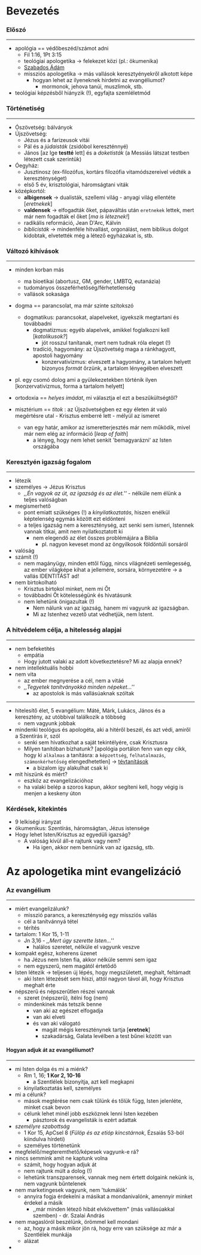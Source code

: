 # Bevezetés
### Előszó
---
* apológia == védőbeszéd/számot adni
    * Fil 1:16, 1Pt 3:15
    * teológiai apologetika -> felekezet közi (pl.: ökumenika)
    * [Szabados Ádám](divinity.blog?)
    * missziós apologetika -> más vallások keresztyényekről alkotott képe
        * hogyan lehet az ilyeneknek hirdetni az evangéliumot?
            * mormonok, jehova tanúi, muszlimok, stb.
* teológiai képzésből hiányzik (!), egyfajta szemléletmód

### Történetiség
---
* Ószövetség: bálványok
* Újszövetség:
    * Jézus és a farizeusok vitái
    * Pál és a *júdaisták* (zsidóbol kereszténnyé)
    * János [az Ige **testté** lett] és a *doketisták* (a Messiás látszat testben létezett csak szerintük)
* Óegyház:
    * Jusztinosz (ex-filozófus, kortárs filozófia vitamódszereivel védték a kereszténységet)
    * első 5 év, krisztológiai, háromságtani viták
* középkortól:
    * **albigensek** -> dualisták, szellemi világ - anyagi világ ellentéte [*eretnekek*]
    * **valdensek** -> elfogadták őket, pápaváltás után `eretnekek` lettek, mert már nem fogadták el őket [*ma is léteznek!*]
    * radikális reformáció, Jean D'Arc, Kálvin
    * *biblicisták* -> mindenféle hitvallást, orgonálást, nem biblikus dolgot kidobtak, elvetették még a létező egyházakat is, stb.

### Változó kihívások
---
* minden korban más
    * ma bioetikai (abortusz, GM, gender, LMBTQ, eutanázia)
    * tudományos összeférhetőség/férhetetlenség
    * vallások sokasága
* dogma == parancsolat, ma már szinte szitokszó
    * dogmatikus: parancsokat, alapelveket, igyekszik megtartani és továbbadni
        * dogmatizmus: egyéb alapelvek, amikkel foglalkozni kell [*katolikusok?*]
            * jót rosszul tanítanak, mert nem tudnak róla eleget (!)
        * tradíció, hagyomány: az Újszövetség maga a ránkhagyott, apostoli hagyomány 
            * konzervativizmus: elveszett a hagyomány, a tartalom helyett bizonyos *formát* őrzünk, a tartalom lényegében elveszett

* pl. egy csomó dolog ami a gyülekezetekben történik ilyen [konzervativizmus, forma a tartalom helyett]
* ortodoxia == *helyes imádat*, mi választja el ezt a beszűkültségtől?

* misztérium == *titok* : az Újszövetségben ez egy életen át való megértésre utal - Krisztus emberré lett - mélyül az ismeret
    * van egy határ, amikor az ismeretterjesztés már nem működik, mivel már nem elég az információ 
    [*leap of faith*]
        * a lényeg, hogy nem lehet senkit 'bemagyarázni' az Isten országába

### Keresztyén igazság fogalom
---
* létezik
* személyes -> Jézus Krisztus
    * *,,Én vagyok az út, az igazság és az élet.''* - nélküle nem élünk a teljes valóságban
* megismerhető
    * pont emiatt szükséges (!) a *kinyilatkoztatás*, hiszen enélkül képtelenség egymás között ezt eldönteni
    * a teljes igazság nem a kereszténység, azt senki sem ismeri, Istennek vannak titkai, amit nem nyilatkoztatott ki
        * nem elegendő az élet összes problémájára a Biblia
            * pl. nagyon keveset mond az öngyilkosok földöntúli sorsáról
* valóság
* számít (!)
    * nem magányügy, minden ettől függ, nincs világnézeti semlegesség, az ember világképe kihat a jellemére, sorsára, környezetére -> a vallás IDENTITÁST ad!
* nem birtokolható
    * Krisztus birtokol minket, nem mi Őt
    * továbbadni Őt kötelességünk és hivatásunk
    * nem lehetünk önigazultak (!)
        * Nem nálunk van az igazság, hanem mi vagyunk az igazságban.
        * Mi az Istenhez vezető utat védhetjük, nem Istent.

### A hitvédelem célja, a hitelesség alapjai
---
* nem befeketítés
    * empátia
    * Hogy jutott valaki az adott következtetésre? Mi az alapja ennek?
* nem intellektuális hobbi
* nem vita
    * az ember megnyerése a cél, nem a vitáé
    * *,,Tegyetek tanítványokká minden népeket...''*
        * az apostolok is más vallásúaknak szóltak

---
* hitelesítő élet, 5 evangélium: Máté, Márk, Lukács, János és a keresztény, az utóbbival találkozik a többség
    * nem vagyunk jobbak
* mindenki teológus és apologéta, aki a hitéről beszél, és azt védi, amiről a Szentírás ír, szól
    * senki sem hivatkozhat a saját tekintélyére, csak Krisztusra
    * Milyen tanítóban bízhatunk? [apológia portálon fenn van egy cikk, hogy ki `alkalmas` a tanításra: a `képzettség`, `felhatalmazás`, `számonkérhetőség` elengedhetetlen] -> [tévtanítások](idokjelei.hu)
        * a bizalom így alakulhat csak ki
* mit hiszünk és miért?
    * eszköz az evangelizációhoz
    * ha valaki belép a szoros kapun, akkor segíteni kell, hogy végig is menjen a keskeny úton

### Kérdések, kitekintés
* 9 lelkiségi irányzat
* ökumenikus: Szentírás, háromságtan, Jézus istensége
* Hogy lehet Isten/Krisztus az egyedüli igazság?
    * A valóság kívül áll-e rajtunk vagy nem?
        * Ha igen, akkor nem bennünk van az igazság, stb.
    
# Az apologetika mint evangelizáció
### Az evangélium
---
* miért evangelizálunk?
    * misszió parancs, a kereszténység egy missziós vallás
    * cél a tanítvánnyá tétel
    * térítés
* tartalom: 1 Kor 15, 1-11
    * Jn 3,16 - *,,Mert úgy szerette Isten...''*
        * halálos szeretet, nélküle el vagyunk veszve
* kompakt egész, koherens üzenet
    * ha Jézus nem Isten fia, akkor nélküle semmi sem igaz
    * nem egyszerű, nem magától értetődő
* Isten létezik -> teljesen új lépés, hogy megszületett, meghalt, feltámadt
    * aki Isten létezését sem hiszi, attól nagyon távol áll, hogy Krisztus meghalt érte
* népszerű és népszerűtlen részei vannak
    * szeret (népszerű), ítélni fog (nem)
    * mindenkinek más tetszik benne
        * van aki az egészet elfogadja
        * van aki elveti
        * és van aki válogató
            * magát mégis kereszténynek tartja [**eretnek**]
            * szakadárság, Galata levélben a test bűnei között van

#### Hogyan adjuk át az evangéliumot?
---
* mi Isten dolga és mi a miénk?
    * Rm 1, 16; **1 Kor 2, 10-16**
        * a Szentlélek bizonyítja, azt kell megkapni
    * kinyilatkoztatás kell, személyes
* mi a célunk?
    * mások megtérése nem csak tűlünk és tőlük függ, Isten jelenléte, minket csak bevon
    * célunk lehet minél jobb eszköznek lenni Isten kezében
        * pásztorok és evangelisták is ezért adattak
* *személyre szabottság*
    * 1 Kor 15, ApCsel 8 (*Fülöp és az etióp kincstárnok*, Ézsaiás 53-ból kiindulva hírdeti)
    * személyes történetünk
* megfelelő/megteremthető/képesek vagyunk-e rá?
* nincs semmink amit ne kaptunk volna
    * számít, hogy hogyan adjuk át
    * nem rajtunk múlt a dolog (!)
    * lehetünk transzparensek, vannak meg nem értett dolgaink nekünk is, nem vagyunk bűntelenek
* nem marketingesek vagyunk, nem 'tukmálók'
    * annyira fogja érdekelni a másikat a mondanivalónk, amennyir minket érdekel a másik
        * ,,már minden létező hibát elvkövettem" (más vallásúakkal szemben) - dr. Szalai András
* nem magaslóról beszélünk, örömmel kell mondani
    * az, hogy a másik mikor jön rá, hogy erre van szüksége az már a Szentlélek munkája
    * alázat
* 